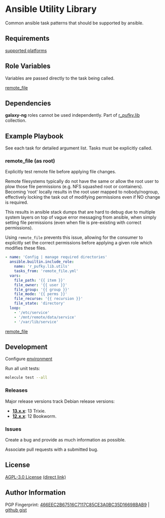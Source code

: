 # Ansible Utility Library
Common ansible task patterns that should be supported by ansible.

## Requirements
[supported platforms](https://github.com/r-pufky/ansible_utils/blob/main/meta/main.yml)

## Role Variables
Variables are passed directly to the task being called.

[remote_file](https://github.com/r-pufky/ansible_utils/tree/main/tasks/remote_file.yml)

## Dependencies
**galaxy-ng** roles cannot be used independently. Part of
[r_pufky.lib](https://github.com/r-pufky/ansible_collection_lib) collection.

## Example Playbook
See each task for detailed argument list. Tasks must be explicitly called.

### remote_file (as root)
Explicitly test remote file before applying file changes.

Remote filesystems typically do not have the same or allow the root user to
plow those file permissions (e.g. NFS squashed root or containers). Becoming
'root' locally results in the root user mapped to nobody/nogroup, effectively
locking the task out of modifying permissions even if NO change is required.

This results in ansible stack dumps that are hard to debug due to multiple
system layers on top of vague error messaging from ansible, when simply
setting file permissions (even when file is pre-existing with correct
permissions).

Using `remote_file` prevents this issue, allowing for the consumer to
explicitly set the correct permissions before applying a given role which
modifies these files.

``` yaml
- name: 'Config | manage required directories'
  ansible.builtin.include_role:
    name: 'r_pufky.lib.utils'
    tasks_from: 'remote_file.yml'
  vars:
    file_path: '{{ item }}'
    file_owner: '{{ user }}'
    file_group: '{{ group }}'
    file_mode: '{{ perms }}'
    file_recurse: '{{ recursion }}'
    file_state: 'directory'
  loop:
    - '/etc/service'
    - '/mnt/remote/data/service'
    - '/var/lib/service'
```

[remote_file](https://github.com/r-pufky/ansible_utils/tree/main/tasks/remote_file.yml)

## Development
Configure [environment](https://github.com/r-pufky/ansible_collection_docs/blob/main/dev/environment/README.md)

Run all unit tests:
``` bash
molecule test --all
```

### Releases
Major release versions track Debian release versions:

* **[13.x.x](https://github.com/r-pufky/ansible_utils)**: 13 Trixie.
* **[12.x.x](https://github.com/r-pufky/ansible_utils/tree/12.x)**: 12 Bookworm.

### Issues
Create a bug and provide as much information as possible.

Associate pull requests with a submitted bug.

## License
[AGPL-3.0 License](https://www.tldrlegal.com/license/gnu-affero-general-public-license-v3-agpl-3-0)
 [(direct link)](https://github.com/r-pufky/ansible_utils/blob/main/LICENSE)

## Author Information
PGP Fingerprint: [466EEC2B67516C7117C85CE3A0BC35D16698BAB9](https://keys.openpgp.org/vks/v1/by-fingerprint/466EEC2B67516C7117C85CE3A0BC35D16698BAB9)
| [github gist](https://gist.github.com/r-pufky/a8df36977c55b5bb20829267c4c49d22)
